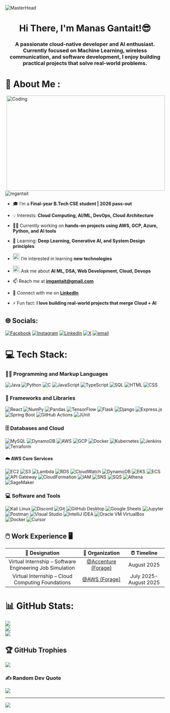 ![MasterHead](https://user-images.githubusercontent.com/74038190/213910845-af37a709-8995-40d6-be59-724526e3c3d7.gif)
<h1 align="center">Hi There, I'm Manas Gantait!😎<br></h1>
<h3 align="center"> A passionate  cloud-native developer and AI enthusiast. Currently focused on Machine Learning, wireless communication, and software development, I enjoy building practical projects that solve real-world problems.</h3>


# 🦁 About Me :
<img align="right" alt="Coding" width="500" height="300" src="https://media3.giphy.com/media/9mf6jvRks7viuKgCWt/source.gif">

<!-- Profile Views -->
<img src="https://komarev.com/ghpvc/?username=mgantait&label=Profile%20views&color=0e75b6&style=flat&color=blueviolet" alt="mgantait" />

- 🎓 I’m a **Final-year B.Tech CSE student | 2026 pass-out**

- 💡 Interests: **Cloud Computing, AI/ML, DevOps, Cloud Architecture**

- 👨‍💻 Currently working on **hands-on projects using AWS, GCP, Azure, Python, and AI tools**

- 🌱 Learning: **Deep Learning, Generative AI, and System Design principles**

- <img src="https://techstack-generator.vercel.app/react-icon.svg" alt="icon" width="22" height="22" /> I’m interested in learning **new technologies**


- <img src="https://raw.githubusercontent.com/Tarikul-Islam-Anik/Animated-Fluent-Emojis/master/Emojis/Activities/Crystal%20Ball.png" alt="Crystal Ball" width="22" height="22" /> Ask me about **AI ML, DSA, Web Development, Cloud, Devops**

- 📫 Reach me at **imgantait@gmail.com**

- 👔 Connect with me on [**LinkedIn**](https://www.linkedin.com/in/me-m-gantait)

- ⚡ Fun fact: **I love building real-world projects that merge Cloud + AI**



## 🌐 Socials:
[![Facebook](https://img.shields.io/badge/Facebook-%231877F2.svg?logo=Facebook&logoColor=white)](https://facebook.com/manas.gantait.8) [![Instagram](https://img.shields.io/badge/Instagram-%23E4405F.svg?logo=Instagram&logoColor=white)](https://instagram.com/immanas__) [![LinkedIn](https://img.shields.io/badge/LinkedIn-%230077B5.svg?logo=linkedin&logoColor=white)](https://linkedin.com/in/me-m-gantait) [![X](https://img.shields.io/badge/X-black.svg?logo=X&logoColor=white)](https://x.com/memanas__) [![email](https://img.shields.io/badge/Email-D14836?logo=gmail&logoColor=white)](mailto:imgantait@gmail.com) 

# 💻 Tech Stack:
<h3>👨‍💻 Programming and Markup Languages</h3>
<p>
  <img alt="Java" src="https://img.shields.io/badge/Java-007396.svg?logo=java&logoColor=white">
  <img alt="Python" src="https://img.shields.io/badge/Python-14354C.svg?logo=python&logoColor=white">
  <img alt="C" src="https://img.shields.io/badge/C-03599C.svg?logo=c&logoColor=white">
  <img alt="JavaScript" src="https://img.shields.io/badge/JavaScript-F7DF1E.svg?logo=javascript&logoColor=black">
  <img alt="TypeScript" src="https://img.shields.io/badge/TypeScript-007ACC.svg?logo=typescript&logoColor=white">
  <img alt="SQL" src="https://img.shields.io/badge/SQL-025E8C.svg?logo=database&logoColor=white">
  <img alt="HTML" src="https://img.shields.io/badge/HTML-E34F26.svg?logo=html5&logoColor=white">
  <img alt="CSS" src="https://img.shields.io/badge/CSS-1572B6.svg?logo=css3&logoColor=white">
</p>

<h3>🧰 Frameworks and Libraries</h3>
<p>
  <img alt="React" src="https://img.shields.io/badge/React-20232a.svg?logo=react&logoColor=%2361DAFB">
  <img alt="NumPy" src="https://img.shields.io/badge/Numpy-013243.svg?logo=numpy&logoColor=white">
  <img alt="Pandas" src="https://img.shields.io/badge/Pandas-150458.svg?logo=pandas&logoColor=white">
  <img alt="TensorFlow" src="https://img.shields.io/badge/TensorFlow-FF6F00.svg?logo=TensorFlow&logoColor=white">
  <img alt="Flask" src="https://img.shields.io/badge/Flask-000000.svg?logo=flask&logoColor=white">
  <img alt="Django" src="https://img.shields.io/badge/Django-092E20.svg?logo=django&logoColor=white">
  <img alt="Express.js" src="https://img.shields.io/badge/Express.js-404d59.svg?logo=express&logoColor=white">
  <img alt="Spring Boot" src="https://img.shields.io/badge/Spring%20Boot-6DB33F.svg?logo=springboot&logoColor=white">
  <img alt="GitHub Actions" src="https://img.shields.io/badge/GitHub%20Actions-2671E5.svg?logo=github-actions&logoColor=white">
  <img alt="JUnit" src="https://custom-icon-badges.demolab.com/badge/JUnit-25A162.svg?logo=check-circle&logoColor=white">
</p>

<h3>🗄️ Databases and Cloud</h3>
<p>
  <img alt="MySQL" src="https://img.shields.io/badge/MySQL-00f.svg?logo=mysql&logoColor=white">
  <img alt="DynamoDB" src="https://img.shields.io/badge/DynamoDB-4053D6.svg?logo=amazondynamodb&logoColor=white">
  <img alt="AWS" src="https://img.shields.io/badge/AWS-FF9900.svg?logo=amazon-aws&logoColor=white">
  <img alt="GCP" src="https://img.shields.io/badge/GCP-4285F4.svg?logo=google-cloud&logoColor=white">
  <img alt="Docker" src="https://img.shields.io/badge/Docker-2496ED.svg?logo=docker&logoColor=white">
  <img alt="Kubernetes" src="https://img.shields.io/badge/Kubernetes-326CE5.svg?logo=kubernetes&logoColor=white">
  <img alt="Jenkins" src="https://img.shields.io/badge/Jenkins-D24939.svg?logo=jenkins&logoColor=white">
  <img alt="Terraform" src="https://img.shields.io/badge/Terraform-623CE4.svg?logo=terraform&logoColor=white">
</p>

<h4>☁️ AWS Core Services</h4>
<p>
  <!-- Core -->
  <img alt="EC2" src="https://img.shields.io/badge/AWS%20EC2-FF9900.svg?logo=amazon-ec2&logoColor=white">
  <img alt="S3" src="https://img.shields.io/badge/AWS%20S3-569A31.svg?logo=amazon-s3&logoColor=white">
  <img alt="Lambda" src="https://img.shields.io/badge/AWS%20Lambda-FF9900.svg?logo=awslambda&logoColor=white">
  <img alt="RDS" src="https://img.shields.io/badge/AWS%20RDS-527FFF.svg?logo=amazonrds&logoColor=white">
  <img alt="CloudWatch" src="https://img.shields.io/badge/AWS%20CloudWatch-FF4F8B.svg?logo=amazoncloudwatch&logoColor=white">
  
  <!-- Advanced/Pro -->
  <img alt="DynamoDB" src="https://img.shields.io/badge/AWS%20DynamoDB-4053D6.svg?logo=amazondynamodb&logoColor=white">
  <img alt="EKS" src="https://img.shields.io/badge/AWS%20EKS-FF9900.svg?logo=amazoneks&logoColor=white">
  <img alt="ECS" src="https://img.shields.io/badge/AWS%20ECS-FF9900.svg?logo=amazonecs&logoColor=white">
  <img alt="API Gateway" src="https://img.shields.io/badge/AWS%20API%20Gateway-FF4F00.svg?logo=amazonapigateway&logoColor=white">
  <img alt="CloudFormation" src="https://img.shields.io/badge/AWS%20CloudFormation-FF9900.svg?logo=amazoncloudformation&logoColor=white">
  <img alt="IAM" src="https://img.shields.io/badge/AWS%20IAM-DD344C.svg?logo=amazoniam&logoColor=white">
  <img alt="SNS" src="https://img.shields.io/badge/AWS%20SNS-FF4F00.svg?logo=amazonsimpleemailservice&logoColor=white">
  <img alt="SQS" src="https://img.shields.io/badge/AWS%20SQS-FF4F00.svg?logo=amazonsqs&logoColor=white">
  <img alt="Athena" src="https://img.shields.io/badge/AWS%20Athena-0073BB.svg?logo=amazonathena&logoColor=white">
  <img alt="SageMaker" src="https://img.shields.io/badge/AWS%20SageMaker-1D6F42.svg?logo=amazonsagemaker&logoColor=white">
</p>


<h3>💻 Software and Tools</h3>
<p>
  <img alt="Kali Linux" src="https://img.shields.io/badge/Kali%20Linux-557C94.svg?logo=kalilinux&logoColor=white">
  <img alt="Discord" src="https://img.shields.io/badge/Discord-5865F2.svg?logo=discord&logoColor=white">
  <img alt="Git" src="https://img.shields.io/badge/Git-F05033.svg?logo=git&logoColor=white">
  <img alt="GitHub Desktop" src="https://img.shields.io/badge/GitHub%20Desktop-8034A9.svg?logo=github&logoColor=white">
  <img alt="Google Sheets" src="https://img.shields.io/badge/Sheets-34A853.svg?logo=google%20sheets&logoColor=white">
  <img alt="Jupyter" src="https://img.shields.io/badge/Jupyter-F37626.svg?logo=Jupyter&logoColor=white">
  <img alt="Postman" src="https://img.shields.io/badge/Postman-FF6C37?logo=postman&logoColor=white">
  <img alt="Visual Studio" src="https://img.shields.io/badge/Visual%20Studio-5C2D91.svg?logo=visual-studio&logoColor=white">
  <img alt="IntelliJ IDEA" src="https://img.shields.io/badge/IntelliJIDEA-000000.svg?logo=intellijidea&logoColor=white">
  <img alt="Oracle VM VirtualBox" src="https://img.shields.io/badge/VirtualBox-183A61.svg?logo=virtualbox&logoColor=white">
  <img alt="Docker" src="https://img.shields.io/badge/Docker-2496ED.svg?logo=docker&logoColor=white">
  <img alt="Cursor" src="https://img.shields.io/badge/Cursor-3A3A3A.svg?logo=cursor&logoColor=white">
</p>

## :computer_mouse: Work Experience :desktop_computer:

| 💼 Designation | 🏢 Organization | ⏰ Timeline |
| :-: | :-: | :-: |
| Virtual Internship – Software Engineering Job Simulation | [@Accenture (Forage)](https://www.linkedin.com/posts/me-m-gantait_forage-certificate-activity-7362777317934292992-_Qff?utm_source=share&utm_medium=member_desktop&rcm=ACoAAEZICGgBQrTuMWLb1ODABZ-c0r-oONAbnuM) | August 2025 |
| Virtual Internship – Cloud Computing Foundations | [@AWS (Forage)](https://www.linkedin.com/posts/me-m-gantait_forage-certificate-activity-7362801002070081536-K8y2?utm_source=share&utm_medium=member_desktop&rcm=ACoAAEZICGgBQrTuMWLb1ODABZ-c0r-oONAbnuM) | July 2025- August 2025 |


# 📊 GitHub Stats:
![](https://github-readme-stats.vercel.app/api?username=immanas&theme=shadow_red&hide_border=false&include_all_commits=false&count_private=false)<br/>
![](https://nirzak-streak-stats.vercel.app/?user=immanas&theme=shadow_red&hide_border=false)<br/>
![](https://github-readme-stats.vercel.app/api/top-langs/?username=immanas&theme=shadow_red&hide_border=false&include_all_commits=false&count_private=false&layout=compact)

## 🏆 GitHub Trophies
![](https://github-profile-trophy.vercel.app/?username=immanas&theme=radical&no-frame=false&no-bg=true&margin-w=4)

### ✍️ Random Dev Quote
![](https://quotes-github-readme.vercel.app/api?type=horizontal&theme=radical)

---
[![](https://visitcount.itsvg.in/api?id=immanas&icon=0&color=0)](https://visitcount.itsvg.in)

<!-- Proudly created with GPRM ( https://gprm.itsvg.in ) -->
